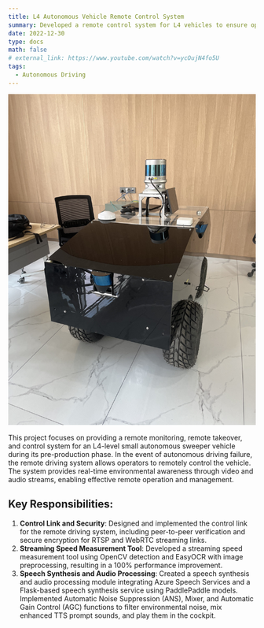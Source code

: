 ```yaml
---
title: L4 Autonomous Vehicle Remote Control System
summary: Developed a remote control system for L4 vehicles to ensure operation during autonomous failure.
date: 2022-12-30
type: docs
math: false
# external_link: https://www.youtube.com/watch?v=ycOujN4fo5U
tags:
  - Autonomous Driving
---
```


![alt text](remote_driving.jpg)

This project focuses on providing a remote monitoring, remote takeover, and control system for an L4-level small autonomous sweeper vehicle during its pre-production phase. In the event of autonomous driving failure, the remote driving system allows operators to remotely control the vehicle. The system provides real-time environmental awareness through video and audio streams, enabling effective remote operation and management.

## Key Responsibilities:

1. **Control Link and Security**: Designed and implemented the control link for the remote driving system, including peer-to-peer verification and secure encryption for RTSP and WebRTC streaming links.
2. **Streaming Speed Measurement Tool**: Developed a streaming speed measurement tool using OpenCV detection and EasyOCR with image preprocessing, resulting in a 100% performance improvement.
3. **Speech Synthesis and Audio Processing**: Created a speech synthesis and audio processing module integrating Azure Speech Services and a Flask-based speech synthesis service using PaddlePaddle models. Implemented Automatic Noise Suppression (ANS), Mixer, and Automatic Gain Control (AGC) functions to filter environmental noise, mix enhanced TTS prompt sounds, and play them in the cockpit.

<!--more-->
